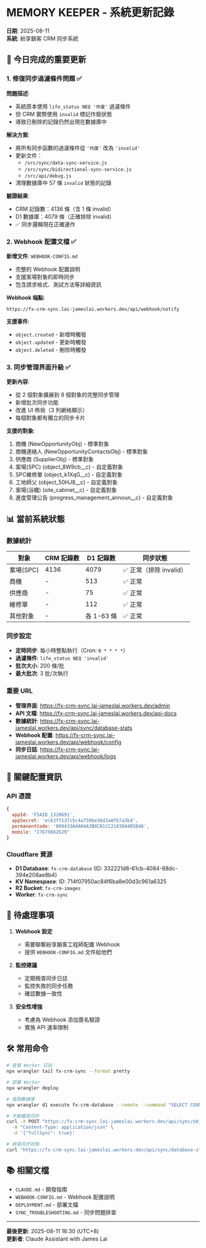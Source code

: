 # MEMORY KEEPER - 系統更新記錄
**日期**: 2025-08-11  
**系統**: 紛享銷客 CRM 同步系統

## 🔧 今日完成的重要更新

### 1. 修復同步過濾條件問題 ✅
**問題描述**: 
- 系統原本使用 `life_status NEQ '作废'` 過濾條件
- 但 CRM 實際使用 `invalid` 標記作廢狀態
- 導致已刪除的記錄仍然出現在數據庫中

**解決方案**:
- 將所有同步函數的過濾條件從 `'作废'` 改為 `'invalid'`
- 更新文件：
  - `/src/sync/data-sync-service.js`
  - `/src/sync/bidirectional-sync-service.js`
  - `/src/api/debug.js`
- 清理數據庫中 57 條 `invalid` 狀態的記錄

**驗證結果**:
- CRM 記錄數：4136 條（含 1 條 invalid）
- D1 數據庫：4079 條（正確排除 invalid）
- ✅ 同步邏輯現在正確運作

### 2. Webhook 配置文檔 ✅
**新增文件**: `WEBHOOK-CONFIG.md`
- 完整的 Webhook 配置說明
- 支援案場對象的即時同步
- 包含請求格式、測試方法等詳細資訊

**Webhook 端點**: 
```
https://fx-crm-sync.lai-jameslai.workers.dev/api/webhook/notify
```

**支援事件**:
- `object.created` - 新增時觸發
- `object.updated` - 更新時觸發  
- `object.deleted` - 刪除時觸發

### 3. 同步管理界面升級 ✅
**更新內容**:
- 從 2 個對象擴展到 8 個對象的完整同步管理
- 新增批次同步功能
- 改進 UI 佈局（3 列網格顯示）
- 每個對象都有獨立的同步卡片

**支援的對象**:
1. 商機 (NewOpportunityObj) - 標準對象
2. 商機連絡人 (NewOpportunityContactsObj) - 標準對象
3. 供應商 (SupplierObj) - 標準對象
4. 案場(SPC) (object_8W9cb__c) - 自定義對象
5. SPC維修單 (object_k1XqG__c) - 自定義對象
6. 工地師父 (object_50HJ8__c) - 自定義對象
7. 案場(浴櫃) (site_cabinet__c) - 自定義對象
8. 進度管理公告 (progress_management_announ__c) - 自定義對象

## 📊 當前系統狀態

### 數據統計
| 對象 | CRM 記錄數 | D1 記錄數 | 同步狀態 |
|------|-----------|----------|----------|
| 案場(SPC) | 4136 | 4079 | ✅ 正常（排除 invalid） |
| 商機 | - | 513 | ✅ 正常 |
| 供應商 | - | 75 | ✅ 正常 |
| 維修單 | - | 112 | ✅ 正常 |
| 其他對象 | - | 各 1-63 條 | ✅ 正常 |

### 同步設定
- **定時同步**: 每小時整點執行（Cron: `0 * * * *`）
- **過濾條件**: `life_status NEQ 'invalid'`
- **批次大小**: 200 條/批
- **最大批次**: 3 批/次執行

### 重要 URL
- **管理界面**: https://fx-crm-sync.lai-jameslai.workers.dev/admin
- **API 文檔**: https://fx-crm-sync.lai-jameslai.workers.dev/api-docs
- **數據統計**: https://fx-crm-sync.lai-jameslai.workers.dev/api/sync/database-stats
- **Webhook 配置**: https://fx-crm-sync.lai-jameslai.workers.dev/api/webhook/config
- **同步日誌**: https://fx-crm-sync.lai-jameslai.workers.dev/api/webhook/logs

## 🔑 關鍵配置資訊

### API 憑證
```javascript
{
  appId: 'FSAID_1320691',
  appSecret: 'ec63ff237c5c4a759be36d3a8fb7a3b4',
  permanentCode: '899433A4A04A3B8CB1CC2183DA4B5B48',
  mobile: "17675662629"
}
```

### Cloudflare 資源
- **D1 Database**: `fx-crm-database` (ID: 332221d8-61cb-4084-88dc-394e208ae8b4)
- **KV Namespace**: ID: 714f07950ac84f6ba8e00d3c961a6325
- **R2 Bucket**: `fx-crm-images`
- **Worker**: `fx-crm-sync`

## 📝 待處理事項

1. **Webhook 設定**
   - 需要聯繫紛享銷客工程師配置 Webhook
   - 提供 `WEBHOOK-CONFIG.md` 文件給他們

2. **監控建議**
   - 定期檢查同步日誌
   - 監控失敗的同步任務
   - 確認數據一致性

3. **安全性增強**
   - 考慮為 Webhook 添加簽名驗證
   - 實施 API 速率限制

## 🛠️ 常用命令

```bash
# 查看 Worker 日誌
npx wrangler tail fx-crm-sync --format pretty

# 部署 Worker
npx wrangler deploy

# 查詢數據庫
npx wrangler d1 execute fx-crm-database --remote --command "SELECT COUNT(*) FROM object_8w9cb__c"

# 手動觸發同步
curl -X POST "https://fx-crm-sync.lai-jameslai.workers.dev/api/sync/object_8W9cb__c/start" \
  -H "Content-Type: application/json" \
  -d '{"fullSync": true}'

# 檢查同步狀態
curl "https://fx-crm-sync.lai-jameslai.workers.dev/api/sync/database-stats"
```

## 📚 相關文檔
- `CLAUDE.md` - 開發指南
- `WEBHOOK-CONFIG.md` - Webhook 配置說明
- `DEPLOYMENT.md` - 部署文檔
- `SYNC_TROUBLESHOOTING.md` - 同步問題排查

---

**最後更新**: 2025-08-11 16:30 (UTC+8)  
**更新者**: Claude Assistant with James Lai